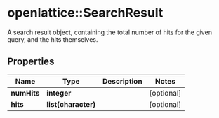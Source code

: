 # openlattice::SearchResult

A search result object, containing the total number of hits for the given query, and the hits themselves.
## Properties
Name | Type | Description | Notes
------------ | ------------- | ------------- | -------------
**numHits** | **integer** |  | [optional] 
**hits** | **list(character)** |  | [optional] 


